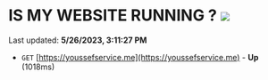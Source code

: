# IS MY WEBSITE RUNNING ? [![](https://img.shields.io/static/v1?label=Sponsor&message=%E2%9D%A4&logo=GitHub&color=%23fe8e86)](https://github.com/sponsors/<username>)

Last updated: **5/26/2023, 3:11:27 PM**

- `GET` [https://youssefservice.me](https://youssefservice.me) - **Up** (1018ms)
